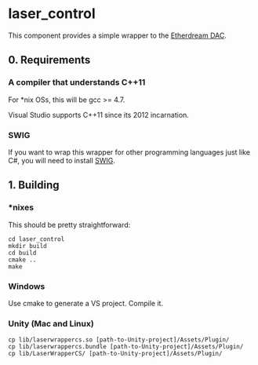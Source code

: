 # laser_control

This component provides a simple wrapper to the [Etherdream DAC][ed].

## 0. Requirements

### A compiler that understands C++11

For *nix OSs, this will be gcc >= 4.7.

Visual Studio supports C++11 since its 2012 incarnation.

### SWIG

If you want to wrap this wrapper for other programming languages just like C#, you will need to install [SWIG][swig].

## 1. Building

### *nixes

This should be pretty straightforward:

    cd laser_control
    mkdir build
    cd build
    cmake ..
    make

### Windows

Use cmake to generate a VS project. Compile it.

### Unity (Mac and Linux)

    cp lib/laserwrappercs.so [path-to-Unity-project]/Assets/Plugin/
    cp lib/laserwrappercs.bundle [path-to-Unity-project]/Assets/Plugin/
    cp lib/LaserWrapperCS/ [path-to-Unity-project]/Assets/Plugin/


[swig]: http://swig.org/
[ed]: http://www.ether-dream.com/
